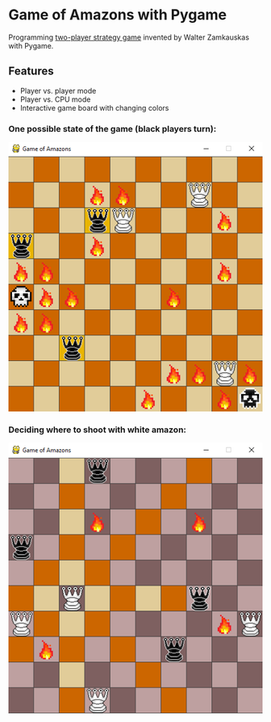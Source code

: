 # Game of Amazons with Pygame

Programming [two-player strategy game](https://en.wikipedia.org/wiki/Game_of_the_Amazons) invented by Walter Zamkauskas with Pygame.

## Features
* Player vs. player mode
* Player vs. CPU mode
* Interactive game board with changing colors

### One possible state of the game (black players turn):
![One possible state of the game](https://github.com/squarematr1x/Game-of-Amazons-with-Pygame/blob/master/screenshots/screenshot2.png)

### Deciding where to shoot with white amazon:
![Deciding where to shoot with white amazon](https://github.com/squarematr1x/Game-of-Amazons-with-Pygame/blob/master/screenshots/screenshot3.PNG)
